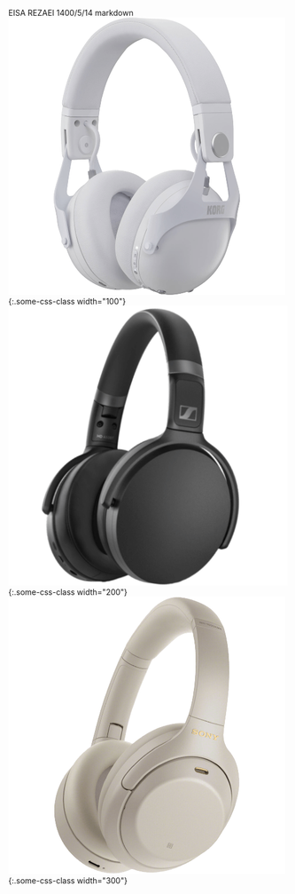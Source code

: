 EISA REZAEI 1400/5/14
markdown
![drawing](./src/assets/headphone_1_1.png)  
{:.some-css-class width="100"}
![drawing](./src/assets/headphone_2_1.png)  
{:.some-css-class width="200"}
![drawing](./src/assets/headphone_3_1.png)  
{:.some-css-class width="300"}
